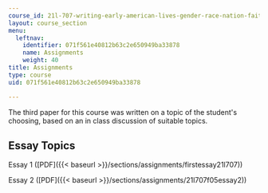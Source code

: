 ```yaml
---
course_id: 21l-707-writing-early-american-lives-gender-race-nation-faith-fall-2005
layout: course_section
menu:
  leftnav:
    identifier: 071f561e40812b63c2e650949ba33878
    name: Assignments
    weight: 40
title: Assignments
type: course
uid: 071f561e40812b63c2e650949ba33878

---
```


The third paper for this course was written on a topic of the student's choosing, based on an in class discussion of suitable topics.

Essay Topics
------------

Essay 1 ([PDF]({{< baseurl >}}/sections/assignments/firstessay21l707))

Essay 2 ([PDF]({{< baseurl >}}/sections/assignments/21l707f05essay2))